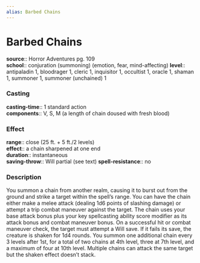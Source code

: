 ```yaml
---
alias: Barbed Chains
---
```


# Barbed Chains 

**source**:: Horror Adventures pg. 109  
**school**:: conjuration (summoning) (emotion, fear, mind-affecting)
**level**:: antipaladin 1, bloodrager 1, cleric 1, inquisitor 1, occultist 1, oracle 1, shaman 1, summoner 1, summoner (unchained) 1

### Casting 

**casting-time**:: 1 standard action  
**components**:: V, S, M (a length of chain doused with fresh blood)

### Effect 

**range**:: close (25 ft. + 5 ft./2 levels)  
**effect**:: a chain sharpened at one end  
**duration**:: instantaneous  
**saving-throw**:: Will partial (see text)
**spell-resistance**:: no

### Description 

You summon a chain from another realm, causing it to burst out from the ground and strike a target within the spell’s range. You can have the chain either make a melee attack (dealing 1d6 points of slashing damage) or attempt a trip combat maneuver against the target. The chain uses your base attack bonus plus your key spellcasting ability score modifier as its attack bonus and combat maneuver bonus. On a successful hit or combat maneuver check, the target must attempt a Will save. If it fails its save, the creature is shaken for 1d4 rounds. You summon one additional chain every 3 levels after 1st, for a total of two chains at 4th level, three at 7th level, and a maximum of four at 10th level. Multiple chains can attack the same target but the shaken effect doesn’t stack.
